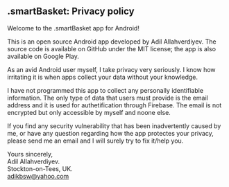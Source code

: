 ## .smartBasket: Privacy policy

Welcome to the .smartBasket app for Android!

This is an open source Android app developed by Adil Allahverdiyev. The source code is available on GitHub under the MIT license; the app is also available on Google Play.

As an avid Android user myself, I take privacy very seriously.
I know how irritating it is when apps collect your data without your knowledge.

I have not programmed this app to collect any personally identifiable information. The only type of data that users must provide is the email address and it is used for authetification through Firebase. The email is not encrypted but only accessible by myself and noone else. 

If you find any security vulnerability that has been inadvertently caused by me, or have any question regarding how the app protectes your privacy, please send me an email and I will surely try to fix it/help you.

Yours sincerely,  
Adil Allahverdiyev.  
Stockton-on-Tees, UK.  
adikbsw@yahoo.com
